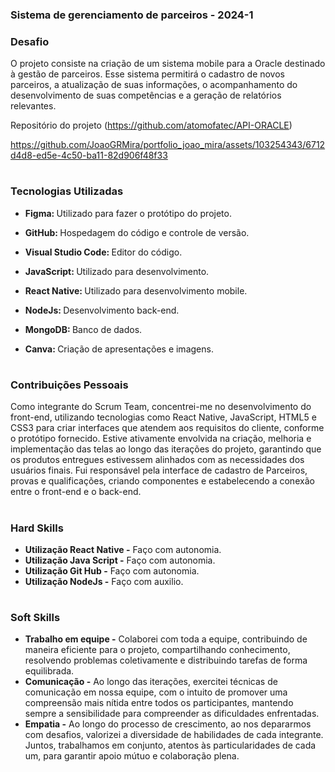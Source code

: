 ### Sistema de gerenciamento de parceiros - 2024-1

### Desafio

O projeto consiste na criação de um sistema mobile para a Oracle destinado à gestão de parceiros. Esse sistema permitirá o cadastro de novos parceiros, a atualização de suas informações, o acompanhamento do desenvolvimento de suas competências e a geração de relatórios relevantes.

Repositório do projeto (https://github.com/atomofatec/API-ORACLE)

https://github.com/JoaoGRMira/portfolio_joao_mira/assets/103254343/6712d4d8-ed5e-4c50-ba11-82d906f48f33

<h1></h1>

### Tecnologias Utilizadas
<div>
    <ul>
      <li>
        <b> Figma: </b> Utilizado para fazer o protótipo do projeto.
      </li>
    </ul>
  </span>
</div>
<div>
    <ul>
      <li>
        <b> GitHub: </b> Hospedagem do código e controle de versão. 
      </li>
    </ul>
  </span>
</div>
<div>
    <ul>
      <li>
        <b> Visual Studio Code: </b> Editor do código.
      </li>
    </ul>
  </span>
</div>
<div>
    <ul>
      <li>
        <b> JavaScript: </b> Utilizado para desenvolvimento.
      </li>
    </ul>
  </span>
</div>
<div>
    <ul>
      <li>
        <b> React Native: </b> Utilizado para desenvolvimento mobile.
      </li>
    </ul>
  </span>
</div>
<div>
    <ul>
      <li>
        <b> NodeJs: </b> Desenvolvimento back-end.
      </li>
    </ul>
  </span>
</div>
<div>
    <ul>
      <li>
        <b> MongoDB: </b> Banco de dados.
      </li>
    </ul>
  </span>
</div>
<div>
    <ul>
      <li>
        <b> Canva: </b> Criação de apresentações e imagens.
      </li>
    </ul>
  </span>
</div>

<h1></h1>

### Contribuições Pessoais
Como integrante do Scrum Team, concentrei-me no desenvolvimento do front-end, utilizando tecnologias como React Native, JavaScript, HTML5 e CSS3 para criar interfaces que atendem aos requisitos do cliente, conforme o protótipo fornecido. Estive ativamente envolvida na criação, melhoria e implementação das telas ao longo das iterações do projeto, garantindo que os produtos entregues estivessem alinhados com as necessidades dos usuários finais. Fui responsável pela interface de cadastro de Parceiros, provas e qualificações, criando componentes e estabelecendo a conexão entre o front-end e o back-end.
<h1></h1>

### Hard Skills
<ul>
  <li><b> Utilização React Native -</b> Faço com autonomia.</li>
  <li><b> Utilização Java Script -</b> Faço com autonomia.</li>
  <li><b> Utilização Git Hub -</b> Faço com autonomia.</li>
  <li><b> Utilização NodeJs -</b> Faço com auxilio.</li>
</ul>

<h1></h1>

### Soft Skills
<ul>
  <li><b>Trabalho em equipe -</b> Colaborei com toda a equipe, contribuindo de maneira eficiente para o projeto, compartilhando conhecimento, resolvendo problemas coletivamente e distribuindo tarefas de forma equilibrada. </li>
  <li><b>Comunicação -</b> Ao longo das iterações, exercitei técnicas de comunicação em nossa equipe, com o intuito de promover uma compreensão mais nítida entre todos os participantes, mantendo sempre a sensibilidade para compreender as dificuldades enfrentadas. </li>
  <li><b>Empatia -</b> Ao longo do processo de crescimento, ao nos depararmos com desafios, valorizei a diversidade de habilidades de cada integrante. Juntos, trabalhamos em conjunto, atentos às particularidades de cada um, para garantir apoio mútuo e colaboração plena. </li>
</ul>
